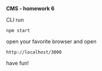 ****CMS - homework 6****

CLI run

    npm start
    
open your favorite browser and open

    http://localhost/3000
    
have fun!        
